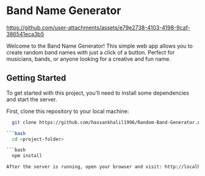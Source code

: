 # Band Name Generator

https://github.com/user-attachments/assets/e79e2738-4103-4198-9caf-386541eca3b5 



Welcome to the Band Name Generator! This simple web app allows you to create random band names with just a click of a button. Perfect for musicians, bands, or anyone looking for a creative and fun name.

## Getting Started

To get started with this project, you'll need to install some dependencies and start the server.

First, clone this repository to your local machine:

```bash
  git clone https://github.com/hassankhalil1996/Random-Band-Generator.git

```bash
  cd <project-folder>

```bash
  npm install

After the server is running, open your browser and visit: http://localhost:3000/ 
